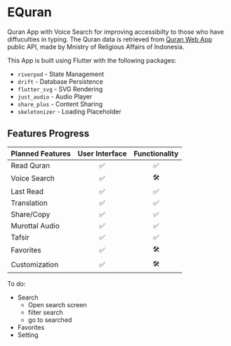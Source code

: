 # EQuran

Quran App with Voice Search for improving accessibilty to those who have 
diffuculties in typing. The Quran data is retrieved from 
[Quran Web App](https://quran.kemenag.go.id/) public API, made by 
Mnistry of Religious Affairs of Indonesia.

This App is built using Flutter with the following packages:

 - `riverpod` - State Management
 - `drift` - Database Persistence
 - `flutter_svg` - SVG Rendering
 - `just_audio` - Audio Player
 - `share_plus` - Content Sharing
 - `skeletonizer` - Loading Placeholder

## Features Progress

| Planned Features    | User Interface | Functionality |
|:--------------------|:--------------:|:-------------:|
| Read Quran          |        ✅       |       ✅       |
| Voice Search        |        ✅       |       🛠️       |
| Last Read           |        ✅       |       ✅       |
| Translation         |        ✅       |       ✅       |
| Share/Copy          |        ✅       |       ✅       |
| Murottal Audio      |        ✅       |       ✅       |
| Tafsir              |        ✅       |       ✅       |
| Favorites           |        ✅       |       🛠️       |
| Customization       |        ✅       |       🛠️       |

To do:
 - Search
    - Open search screen
    - filter search
    - go to searched
 - Favorites
 - Setting
